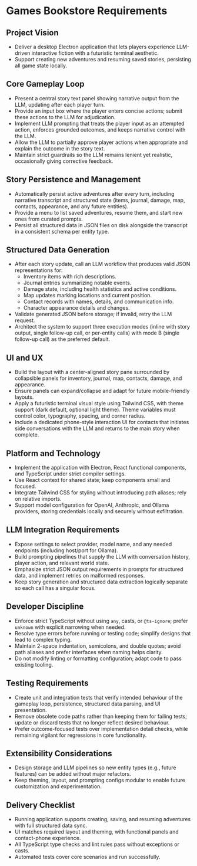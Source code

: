 # Games Bookstore Requirements

## Project Vision
- Deliver a desktop Electron application that lets players experience LLM-driven interactive fiction with a futuristic terminal aesthetic.
- Support creating new adventures and resuming saved stories, persisting all game state locally.

## Core Gameplay Loop
- Present a central story text panel showing narrative output from the LLM, updating after each player turn.
- Provide an input box where the player enters concise actions; submit these actions to the LLM for adjudication.
- Implement LLM prompting that treats the player input as an attempted action, enforces grounded outcomes, and keeps narrative control with the LLM.
- Allow the LLM to partially approve player actions when appropriate and explain the outcome in the story text.
- Maintain strict guardrails so the LLM remains lenient yet realistic, occasionally giving corrective feedback.

## Story Persistence and Management
- Automatically persist active adventures after every turn, including narrative transcript and structured state (items, journal, damage, map, contacts, appearance, and any future entities).
- Provide a menu to list saved adventures, resume them, and start new ones from curated prompts.
- Persist all structured data in JSON files on disk alongside the transcript in a consistent schema per entity type.

## Structured Data Generation
- After each story update, call an LLM workflow that produces valid JSON representations for:
  - Inventory items with rich descriptions.
  - Journal entries summarizing notable events.
  - Damage state, including health statistics and active conditions.
  - Map updates marking locations and current position.
  - Contact records with names, details, and communication info.
  - Character appearance details and changes.
- Validate generated JSON before storage; if invalid, retry the LLM request.
- Architect the system to support three execution modes (inline with story output, single follow-up call, or per-entity calls) with mode B (single follow-up call) as the preferred default.

## UI and UX
- Build the layout with a center-aligned story pane surrounded by collapsible panels for inventory, journal, map, contacts, damage, and appearance.
- Ensure panels can expand/collapse and adapt for future mobile-friendly layouts.
- Apply a futuristic terminal visual style using Tailwind CSS, with theme support (dark default, optional light theme). Theme variables must control color, typography, spacing, and corner radius.
- Include a dedicated phone-style interaction UI for contacts that initiates side conversations with the LLM and returns to the main story when complete.

## Platform and Technology
- Implement the application with Electron, React functional components, and TypeScript under strict compiler settings.
- Use React context for shared state; keep components small and focused.
- Integrate Tailwind CSS for styling without introducing path aliases; rely on relative imports.
- Support model configuration for OpenAI, Anthropic, and Ollama providers, storing credentials locally and securely without exfiltration.

## LLM Integration Requirements
- Expose settings to select provider, model name, and any needed endpoints (including host/port for Ollama).
- Build prompting pipelines that supply the LLM with conversation history, player action, and relevant world state.
- Emphasize strict JSON output requirements in prompts for structured data, and implement retries on malformed responses.
- Keep story generation and structured data extraction logically separate so each call has a singular focus.

## Developer Discipline
- Enforce strict TypeScript without using `any`, casts, or `@ts-ignore`; prefer `unknown` with explicit narrowing when needed.
- Resolve type errors before running or testing code; simplify designs that lead to complex typing.
- Maintain 2-space indentation, semicolons, and double quotes; avoid path aliases and prefer interfaces when naming helps clarity.
- Do not modify linting or formatting configuration; adapt code to pass existing tooling.

## Testing Requirements
- Create unit and integration tests that verify intended behaviour of the gameplay loop, persistence, structured data parsing, and UI presentation.
- Remove obsolete code paths rather than keeping them for failing tests; update or discard tests that no longer reflect desired behaviour.
- Prefer outcome-focused tests over implementation detail checks, while remaining vigilant for regressions in core functionality.

## Extensibility Considerations
- Design storage and LLM pipelines so new entity types (e.g., future features) can be added without major refactors.
- Keep theming, layout, and prompting configs modular to enable future customization and experimentation.

## Delivery Checklist
- Running application supports creating, saving, and resuming adventures with full structured data sync.
- UI matches required layout and theming, with functional panels and contact-phone experience.
- All TypeScript type checks and lint rules pass without exceptions or casts.
- Automated tests cover core scenarios and run successfully.
